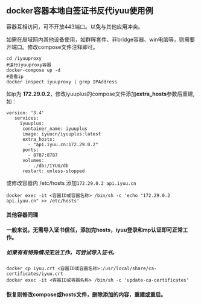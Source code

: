 ## docker容器本地自签证书反代iyuu使用例

容器互相访问，可不开放443端口。以免与其他应用冲突。

如需在局域网内其他设备使用，如群晖套件、非bridge容器、win电脑等，则需要开端口。修改compose文件注释即可。

```
cd /iyuuproxy
#运行iyuuproxy容器
docker-compose up -d
#查看ip
docker inspect iyuuproxy | grep IPAddress 
```
如ip为 **172.29.0.2**，修改iyuuplus的compose文件添加**extra_hosts**参数后重建,如：
```
version: '3.4'
   services:
     iyuuplus:
      container_name: iyuuplus
      image: iyuucn/iyuuplus:latest
      extra_hosts: 
        - "api.iyuu.cn:172.29.0.2"
      ports:
        - 8787:8787
      volumes:
        - ./db:/IYUU/db
      restart: unless-stopped
```
或修改容器内 /etc/hosts 添加`172.29.0.2 api.iyuu.cn`
```
docker exec -it <容器ID或容器名称> /bin/sh -c 'echo "172.29.0.2 api.iyuu.cn" >> /etc/hosts'
```
#### 其他容器同理
#### 一般来说，无需导入证书信任，添加完hosts，iyuu登录和mp认证即可正常工作。
##### 如果有有特殊情况无法工作，可尝试导入证书。
```
docker cp iyuu.crt <容器ID或容器名称>:/usr/local/share/ca-certificates/iyuu.crt
docker exec -it <容器ID或容器名称> /bin/sh -c 'update-ca-certificates'
```

#### 恢复则修改compose或hosts文件，删除添加的内容，重建或重启。
